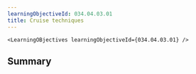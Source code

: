 ```yaml
---
learningObjectiveId: 034.04.03.01
title: Cruise techniques
---
```


```tsx eval
<LearningOBjectives learningObjectiveId={034.04.03.01} />
```

## Summary
